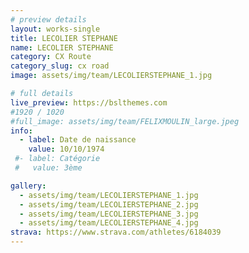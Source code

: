 ```yaml
---
# preview details
layout: works-single
title: LECOLIER STEPHANE
name: LECOLIER STEPHANE
category: CX Route
category_slug: cx road
image: assets/img/team/LECOLIERSTEPHANE_1.jpg

# full details
live_preview: https://bslthemes.com
#1920 / 1020
#full_image: assets/img/team/FELIXMOULIN_large.jpeg
info:
  - label: Date de naissance
    value: 10/10/1974
 #- label: Catégorie 
 #   value: 3ème

gallery:
  - assets/img/team/LECOLIERSTEPHANE_1.jpg
  - assets/img/team/LECOLIERSTEPHANE_2.jpg
  - assets/img/team/LECOLIERSTEPHANE_3.jpg
  - assets/img/team/LECOLIERSTEPHANE_4.jpg
strava: https://www.strava.com/athletes/6184039
---
```

